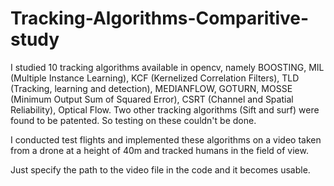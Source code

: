 # Tracking-Algorithms-Comparitive-study
I studied 10 tracking algorithms available in opencv, namely BOOSTING, MIL (Multiple Instance Learning), KCF (Kernelized Correlation Filters), TLD (Tracking, learning and detection), MEDIANFLOW, GOTURN, MOSSE (Minimum Output Sum of Squared Error), CSRT (Channel and Spatial Reliability), Optical Flow. Two other tracking algorithms (Sift and surf) were found to be patented. So testing on these couldn't be done.

I conducted test flights and implemented these algorithms on a video taken from a drone at a height of 40m and tracked humans in the field of view.

Just specify the path to the video file in the code and it becomes usable.
